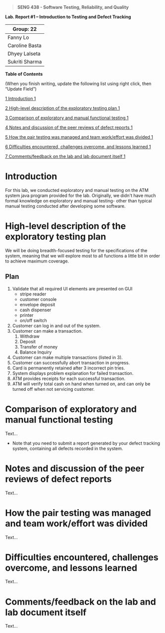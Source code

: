 >   **SENG 438 - Software Testing, Reliability, and Quality**

**Lab. Report \#1 – Introduction to Testing and Defect Tracking**

| Group: 22    |
|-----------------|
| Fanny Lo                |   
| Caroline Basta              |   
| Dhyey Lalseta               |   
| Sukriti Sharma                |   


**Table of Contents**

(When you finish writing, update the following list using right click, then
“Update Field”)

[1 Introduction	1](#_Toc439194677)

[2 High-level description of the exploratory testing plan	1](#_Toc439194678)

[3 Comparison of exploratory and manual functional testing	1](#_Toc439194679)

[4 Notes and discussion of the peer reviews of defect reports	1](#_Toc439194680)

[5 How the pair testing was managed and team work/effort was
divided	1](#_Toc439194681)

[6 Difficulties encountered, challenges overcome, and lessons
learned	1](#_Toc439194682)

[7 Comments/feedback on the lab and lab document itself	1](#_Toc439194683)

# Introduction

For this lab, we conducted exploratory and manual testing on the ATM system java program provided for the lab. Originally, we didn't have much formal knowledge on exploratory and manual testing- other than typical manual testing conducted after developing some software.

# High-level description of the exploratory testing plan

We will be doing breadth-focused testing for the specifications of the system, meaning that we will explore most to all functions a little bit in order to achieve maximum coverage.

## Plan
1. Validate that all required UI elements are presented on GUI
    - stripe reader
    - customer console
    - envelope deposit
    - cash dispenser
    - printer
    - on/off switch
2. Customer can log in and out of the system.
3. Customer can make a transaction.
    1. Withdraw
    2. Deposit
    3. Transfer of money
    4. Balance Inquiry
4. Customer can make multiple transactions (listed in 3).
5. Customer can successfully abort transaction in progress.
6. Card is permanently retained after 3 incorrect pin tries.
7. System displays problem explanation for failed transaction.
8. ATM provides receipts for each successful transaction.
9. ATM will verify total cash on hand when turned on, and can only be turned off when not servicing customer.
# Comparison of exploratory and manual functional testing

Text…

-   Note that you need to submit a report generated by your defect tracking
    system, containing all defects recorded in the system.

# Notes and discussion of the peer reviews of defect reports

Text…

# How the pair testing was managed and team work/effort was divided 

Text…

# Difficulties encountered, challenges overcome, and lessons learned

Text…

# Comments/feedback on the lab and lab document itself

Text…
